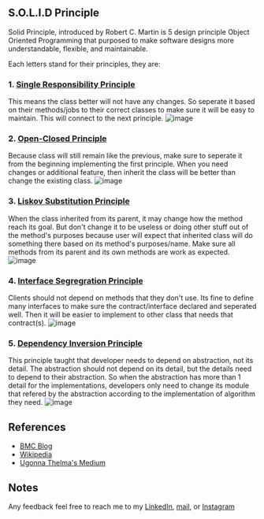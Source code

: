 ## S.O.L.I.D Principle
Solid Principle, introduced by Robert C. Martin is 5 design principle Object Oriented Programming that purposed to make software designs more understandable, flexible, and maintainable.

Each letters stand for their principles, they are:
### 1. [Single Responsibility Principle](https://github.com/fadirru/dart_solid/tree/master/single_responsiblity)
This means the class better will not have any changes. So seperate it based on their methods/jobs to their correct classes to make sure it will be easy to maintain. This will connect to the next principle.
![image](https://user-images.githubusercontent.com/58131058/147870573-8eabebdc-dd89-452e-be89-8f16cf37a359.png)

### 2. [Open-Closed Principle](https://github.com/fadirru/dart_solid/tree/master/single_responsiblity)
Because class will still remain like the previous, make sure to seperate it from the beginning implementing the first principle. When you need changes or additional feature, then inherit the class will be better than change the existing class.
![image](https://user-images.githubusercontent.com/58131058/147870411-44659691-6942-40e0-a128-0261a2263164.png)

### 3. [Liskov Substitution Principle](https://github.com/fadirru/dart_solid/tree/master/single_responsiblity)
When the class inherited from its parent, it may change how the method reach its goal. But don't change it to be useless or doing other stuff out of the method's purposes because user will expect that inherited class will do something there based on its method's purposes/name. Make sure all methods from its parent and its own methods are work as expected.
![image](https://user-images.githubusercontent.com/58131058/147871207-b243309a-553a-4654-906e-b7ee08413b51.png)

### 4. [Interface Segregration Principle](https://github.com/fadirru/dart_solid/tree/master/single_responsiblity)
Clients should not depend on methods that they don't use. Its fine to define many interfaces to make sure the contract/interface declared and seperated well. Then it will be easier to implement to other class that needs that contract(s).
![image](https://user-images.githubusercontent.com/58131058/147871478-87e2d558-0385-47ea-8bc5-b1220f11ea7d.png)

### 5. [Dependency Inversion Principle](https://github.com/fadirru/dart_solid/tree/master/single_responsiblity)
This principle taught that developer needs to depend on abstraction, not its detail. The abstraction should not depend on its detail, but the details need to depend to their abstraction. So when the abstraction has more than 1 detail for the implementations, developers only need to change its module that refered by the abstraction according to the implementation of algorithm they need.
![image](https://user-images.githubusercontent.com/58131058/147871761-a88e34c9-5a12-401d-9870-81264029e567.png)

## References
- [BMC Blog](https://www.bmc.com/blogs/solid-design-principles/)
- [Wikipedia](https://en.wikipedia.org/wiki/SOLID)
- [Ugonna Thelma's Medium](https://medium.com/backticks-tildes/the-s-o-l-i-d-principles-in-pictures-b34ce2f1e898)

## Notes
Any feedback feel free to reach me to my [LinkedIn](https://www.linkedin.com/in/adithamafadil/), [mail](mailto:dil.projek@gmail.com), or [Instagram](https://www.instagram.com/dilfadiln/)
